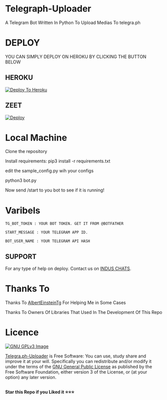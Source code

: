 # Telegraph-Uploader
A Telegram Bot Written In Python To Upload Medias To telegra.ph   

# DEPLOY
YOU CAN SIMPLY DEPLOY ON HEROKU BY CLICKING THE BUTTON BELOW

## HEROKU
[![Deploy To Heroku](https://www.herokucdn.com/deploy/button.svg)](https://heroku.com/deploy?template=https://github.com/ruined-soul/Scouttmrobot/)

## ZEET
[![Deploy](https://deploy.zeet.co/gun.svg)](https://deploy.zeet.co/?url=https://github.com/ruined-soul/Scouttmrobot)
# Local Machine
Clone the repository

Install requirements: pip3 install -r requirements.txt

edit the sample_config.py wih your configs

python3 bot.py

Now send /start to you bot to see if it is running!


# Varibels

``TG_BOT_TOKEN : YOUR BOT TOKEN. GET IT FROM @BOTFATHER``

``START_MESSAGE : YOUR TELEGRAM APP ID.``

``BOT_USER_NAME : YOUR TELEGRAM API HASH``

## SUPPORT

For any type of help on deploy. Contact us on [INDUS CHATS](https://t.me/induschats).

# Thanks To
Thanks To [AlbertEinsteinTg](https://github.com/AlbertEinsteinTg) For Helping Me in Some Cases

Thanks To Owners Of Libraries That Used In The Development Of This Repo
# Licence
[![GNU GPLv3 Image](https://www.gnu.org/graphics/gplv3-127x51.png)](http://www.gnu.org/licenses/gpl-3.0.en.html)  

[Telegra.ph-Uploader](https://github.com/Benchamxd/Telegraph-Uploader/) is Free Software: You can use, study share and improve it at your
will. Specifically you can redistribute and/or modify it under the terms of the
[GNU General Public License](https://www.gnu.org/licenses/gpl.html) as
published by the Free Software Foundation, either version 3 of the License, or
(at your option) any later version. 

##

**Star this Repo if you Liked it ⭐⭐⭐**
